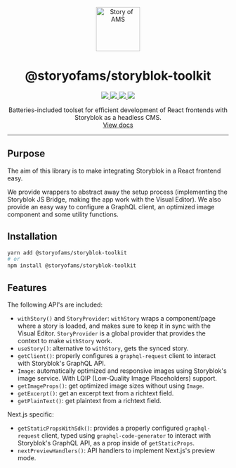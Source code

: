 <p align="center">
  <a href="https://storyofams.com/" target="_blank" align="center">
    <img src="https://avatars.githubusercontent.com/u/19343504" alt="Story of AMS" width="100">
  </a>
  <h1 align="center">@storyofams/storyblok-toolkit</h1>
  <p align="center">
    <a aria-label="releases" href="https://github.com/storyofams/storyblok-toolkit/releases/" target="_blank">
      <img src="https://github.com/storyofams/storyblok-toolkit/workflows/Release/badge.svg">
    </a>
    <a aria-label="npm" href="https://www.npmjs.com/package/@storyofams/storyblok-toolkit" target="_blank">
      <img src="https://img.shields.io/npm/v/@storyofams/storyblok-toolkit">
    </a>
    <a aria-label="codecov" href="https://codecov.io/gh/storyofams/storyblok-toolkit" target="_blank">
      <img src="https://codecov.io/gh/storyofams/storyblok-toolkit/branch/master/graph/badge.svg?token=ZV0YT4HU5H">
    </a>
    <a aria-label="stars" href="https://github.com/storyofams/storyblok-toolkit/stargazers/" target="_blank">
      <img src="https://img.shields.io/github/stars/storyofams/storyblok-toolkit.svg?style=social&label=Star&maxAge=86400" />
    </a>
  </p>
  <p align="center">Batteries-included toolset for efficient development of React frontends with Storyblok as a headless CMS. <br><a href="https://storyblok-toolkit.vercel.app/" target="_blank">View docs</a></p>
</p>

---

## Purpose

The aim of this library is to make integrating Storyblok in a React frontend easy.

We provide wrappers to abstract away the setup process (implementing the Storyblok JS Bridge, making the app work with the Visual Editor). We also provide an easy way to configure a GraphQL client, an optimized image component and some utility functions.

## Installation

```sh
yarn add @storyofams/storyblok-toolkit
# or
npm install @storyofams/storyblok-toolkit
```

## Features

The following API's are included:

- `withStory()` and `StoryProvider`: `withStory` wraps a component/page where a story is loaded, and makes sure to keep it in sync with the Visual Editor. `StoryProvider` is a global provider that provides the context to make `withStory` work.
- `useStory()`: alternative to `withStory`, gets the synced story.
- `getClient()`: properly configures a `graphql-request` client to interact with Storyblok's GraphQL API.
- `Image`: automatically optimized and responsive images using Storyblok's image service. With LQIP (Low-Quality Image Placeholders) support.
- `getImageProps()`: get optimized image sizes without using `Image`.
- `getExcerpt()`: get an excerpt text from a richtext field.
- `getPlainText()`: get plaintext from a richtext field.

Next.js specific:
- `getStaticPropsWithSdk()`: provides a properly configured `graphql-request` client, typed using `graphql-code-generator` to interact with Storyblok's GraphQL API, as a prop inside of `getStaticProps`.
- `nextPreviewHandlers()`: API handlers to implement Next.js's preview mode.
